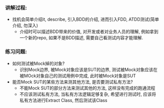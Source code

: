 ### 讲解过程:
- 找机会简单介绍it, describe, 引入BDD的介绍, 进而引入FDD, ATDD测试(简单介绍, 勿深入)
    - 介绍时可以描述BDD带来的价值, 对开发或者对业务人员的理解, 例如拿到一个新的repo, 如果不是BDD描述, 需要自己看测试内容才能理解.


### 练习问题:
- 如何测试被Mock掉的对象?
    - 识别Mock边界, 被Mock对象应该是SUT的边界, 测试被Mock对象应该在被MOck对象自己的测试用例中完成, 此时被Mock对象是SUT
- 能否Mock SUT的某些方法来测其他方法, 是否要测试私有方法?
    - 不能Mock SUT的部分方法来测试其他的方法, 这样没有完成的跑通流程
    - 不应该测试私有方法, 当私有方法逻辑足够复杂, 希望进行测试时, 应该将私有方法进行Extract Class, 然后测试该Class


